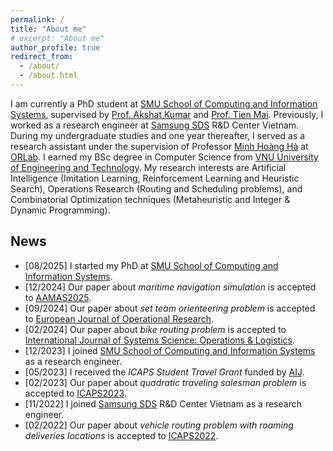 ```yaml
---
permalink: /
title: "About me"
# excerpt: "About me"
author_profile: true
redirect_from: 
  - /about/
  - /about.html
---
```


I am currently a PhD student at [SMU School of Computing and Information Systems](https://computing.smu.edu.sg/), supervised by [Prof. Akshat Kumar](http://www.mysmu.edu/faculty/akshatkumar/) and [Prof. Tien Mai](https://sites.google.com/view/tien-mai). Previously, I worked as a research engineer at [Samsung SDS](https://www.samsungsds.com/vn/index.html) R&D Center Vietnam. During my undergraduate studies and one year thereafter, I served as a research assistant under the supervision of Professor [Minh Hoàng Hà](https://sites.google.com/view/minhhoangha/) at [ORLab](http://orlab.com.vn/). I earned my BSc degree in Computer Science from [VNU University of Engineering and Technology](https://uet.vnu.edu.vn/en/). My research interests are Artificial Intelligence (Imitation Learning, Reinforcement Learning and Heuristic Search), Operations Research (Routing and Scheduling problems),  and Combinatorial Optimization techniques (Metaheuristic and Integer & Dynamic Programming).
<!-- My current work focuses on studying Job Scheduling (Dispatching) Problems with HPC Applications in Cloud Computing Environments.  -->

## News  
* \[08/2025\] I started my PhD at [SMU School of Computing and Information Systems](https://computing.smu.edu.sg/).
* \[12/2024\] Our paper about *maritime navigation simulation* is accepted to [AAMAS2025](https://aamas2025.org/).
* \[09/2024\] Our paper about *set team orienteering problem* is accepted to [European Journal of Operational Research](https://www.sciencedirect.com/journal/european-journal-of-operational-research).
* \[02/2024\] Our paper about *bike routing problem* is accepted to [International Journal of Systems Science: Operations & Logistics](https://www.tandfonline.com/journals/tsyb20/).
* \[12/2023\] I joined [SMU School of Computing and Information Systems](https://computing.smu.edu.sg/) as a research engineer.
* \[05/2023\] I received the *ICAPS Student Travel Grant* funded by [AIJ](https://www.sciencedirect.com/journal/artificial-intelligence).
* \[02/2023\] Our paper about *quadratic traveling salesman problem* is accepted to [ICAPS2023](https://icaps23.icaps-conference.org/).
* \[11/2022\] I joined [Samsung SDS](https://www.samsungsds.com/vn/index.html) R&D Center Vietnam as a research engineer.
* \[02/2022\] Our paper about *vehicle routing problem with roaming deliveries locations* is accepted to [ICAPS2022](https://icaps22.icaps-conference.org/).